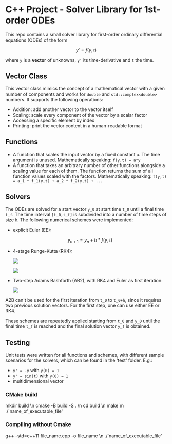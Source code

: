 # C++ Project - Solver Library for 1st-order ODEs

This repo contains a small solver library for first-order ordinary differential equations (ODEs) of the form

```math
y' = f(y,t)
```

where `y` is a **vector** of unknowns, `y'` its time-derivative and `t` the time.

## Vector Class

This vector class mimics the concept of a mathematical vector with a given number of components and works for `double` and `std::complex<double>` numbers. It supports the following operations:

- Addition: add another vector to the vector itself
- Scaling: scale every component of the vector by a scalar factor
- Accessing a specific element by index
- Printing: print the vector content in a human-readable format

## Functions

- A function that scales the input vector by a fixed constant `a`. The time argument is unused. Mathematically speaking: `f(y,t) = a*y`
- A function that takes an arbitrary number of other functions alongside a scaling value for each of them. The function returns the sum of all function     values scaled with the factors. Mathematically speaking:
  `f(y,t) = a_1 * f_1(y,t) + a_2 * f_2(y,t) + ...`

## Solvers

The ODEs are solved for a start vector `y_0` at start time `t_0` until a final time `t_f`. The time interval `[t_0,t_f]` is subdivided into a number of time steps of size `h`.
The following numerical schemes were implemented:

- explicit Euler (EE):
    ```math
    y_{n+1} = y_n + h * f(y,t)
    ```
- 4-stage Runge-Kutta (RK4):

  ![](https://wikimedia.org/api/rest_v1/media/math/render/svg/0b7865da10afe692831b0cdb375f9e41021c5da2)

  ![](https://wikimedia.org/api/rest_v1/media/math/render/svg/4b038c70313036aabe58cdc5d6ec6ecb098dbb70)

- Two-step Adams Bashforth (AB2), with RK4 and Euler as first iteration:

  ![](https://wikimedia.org/api/rest_v1/media/math/render/svg/e7c19f4ef1a113146a6c50f5e32e6f4b07765c4d)

A2B can't be used for the first iteration from `t_0` to `t_0+h`, since it requires two previous solution vectors. For the first step, one can use either EE or RK4.

These schemes are repeatedly applied starting from `t_0` and `y_0` until the final time `t_f` is reached and the final solution vector `y_f` is obtained.

## Testing

Unit tests were written for all functions and schemes, with different sample scenarios for the solvers, which can be found in the 'test' folder. E.g.:

- `y' = -y` with `y(0) = 1`
- `y' = sin(t)` with `y(0) = 1`
- multidimensional vector

### CMake build

mkdir build \n
cmake -B build -S . \n
cd build \n
make \n
./'name_of_executable_file'

### Compiling without Cmake

g++ -std=c++11 file_name.cpp -o file_name \n
./'name_of_executable_file'

